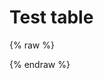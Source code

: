 # Test table

{% raw %}
<div id="diplay_description"> </div>
{% endraw %}

<script>
$(document).ready(function() {
  hu = window.location.search.substring(1);
  searchfor = hu.split("=");
  if( searchfor[0]=="action" ) {
      try 
      {
      response = fetch('./syntax.0.json');
      syntax = response.json();
      console.log(syntax);
      document.getElementById("diplay_description").innerHTML = "<b>Showing lessons that use </br></br>" + searchfor[1] + " (action) " + "</b>";
      }
      catch(error)
      {
      }
  }  
});
</script>
